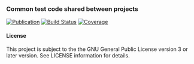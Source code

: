 ### Common test code shared between projects
[![Publication](https://img.shields.io/maven-central/v/de.carne/java-test)](https://search.maven.org/artifact/de.carne/java-test)
[![Build Status](https://travis-ci.com/hdecarne/java-test.svg?branch=master)](https://travis-ci.com/hdecarne/java-test)
[![Coverage](https://sonarcloud.io/api/project_badges/measure?project=de.carne%3Ajava-test&metric=coverage)](https://sonarcloud.io/dashboard/index/de.carne:java-test)

#### License
This project is subject to the the GNU General Public License version 3 or later version.
See LICENSE information for details.
